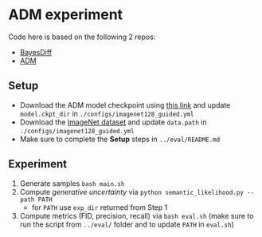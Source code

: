 # ADM experiment
Code here is based on the following 2 repos:
- [BayesDiff](https://github.com/karrykkk/BayesDiff)
- [ADM](https://github.com/openai/guided-diffusion)

## Setup
- Download the ADM model checkpoint using [this link](https://openaipublic.blob.core.windows.net/diffusion/jul-2021/128x128_diffusion.pt) and update `model.ckpt_dir` in `./configs/imagenet128_guided.yml`
- Download the [ImageNet dataset](https://www.image-net.org/) and update `data.path` in `./configs/imagenet128_guided.yml`
- Make sure to complete the **Setup** steps in `../eval/README.md` 

## Experiment
1. Generate samples `bash main.sh`
2. Compute *generative uncertainty* via `python semantic_likelihood.py --path PATH`
    - for `PATH` use `exp_dir` returned from Step 1
2. Compute metrics (FID, precision, recall) via `bash eval.sh` (make sure to run the script from `../eval/` folder and to update `PATH` in `eval.sh`)



